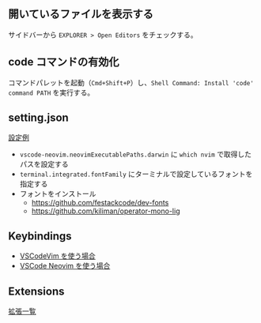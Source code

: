 ## 開いているファイルを表示する

サイドバーから `EXPLORER > Open Editors` をチェックする。

## code コマンドの有効化

コマンドパレットを起動（`Cmd+Shift+P`）し、`Shell Command: Install 'code' command PATH` を実行する。

## setting.json

[設定例](https://github.com/dhythm/config-public/blob/master/vscode/settings.json)

- `vscode-neovim.neovimExecutablePaths.darwin` に `which nvim` で取得したパスを設定する
- `terminal.integrated.fontFamily` にターミナルで設定しているフォントを指定する
- フォントをインストール
  - https://github.com/festackcode/dev-fonts
  - https://github.com/kiliman/operator-mono-lig

## Keybindings

- [VSCodeVim を使う場合](https://github.com/dhythm/config-public/blob/master/vscode/keybindings.json)
- [VSCode Neovim を使う場合](https://github.com/dhythm/config-public/blob/master/nvim/keybindings.json)

## Extensions

[拡張一覧](https://github.com/dhythm/config-public/blob/master/vscode/extensions.txt)

